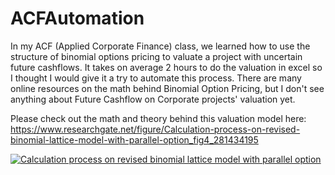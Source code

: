 # ACFAutomation
In my ACF (Applied Corporate Finance) class, we learned how to use the structure of binomial options pricing to valuate a project with uncertain future cashflows. It takes on average 2 hours to do the valuation in excel so I thought I would give it a try to automate this process. There are many online resources on the math behind Binomial Option Pricing, but I don't see anything about Future Cashflow on Corporate projects' valuation yet. 

Please check out the math and theory behind this valuation model here: https://www.researchgate.net/figure/Calculation-process-on-revised-binomial-lattice-model-with-parallel-option_fig4_281434195

<a href="https://www.researchgate.net/figure/Calculation-process-on-revised-binomial-lattice-model-with-parallel-option_fig4_281434195"><img src="https://www.researchgate.net/profile/Jaewook_Jeong3/publication/281434195/figure/fig4/AS:284444012367914@1444828145994/Calculation-process-on-revised-binomial-lattice-model-with-parallel-option.png" alt="Calculation process on revised binomial lattice model with parallel option"/></a>
